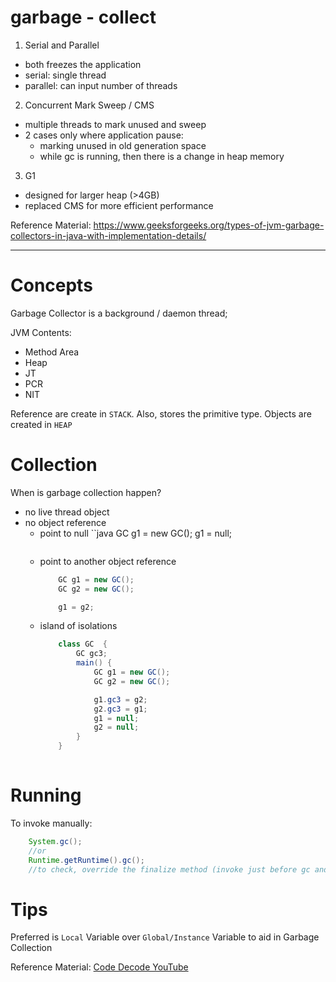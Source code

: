 # garbage - collect
1. Serial and Parallel
- both freezes the application
- serial: single thread
- parallel: can input number of threads 
2. Concurrent Mark Sweep / CMS
- multiple threads to mark unused and sweep
- 2 cases only where application pause:
    - marking unused in old generation space
    - while gc is running, then there is a change in heap memory
3. G1 
- designed for larger heap (>4GB)
- replaced CMS for more efficient performance

Reference Material:
https://www.geeksforgeeks.org/types-of-jvm-garbage-collectors-in-java-with-implementation-details/

----
# Concepts
Garbage Collector is a background / daemon thread;

JVM Contents:
- Method Area
- Heap
- JT
- PCR
- NIT

Reference are create in `STACK`. Also, stores the primitive type.
Objects are created in `HEAP`

# Collection
When is garbage collection happen?
- no live thread object
- no object reference
    - point to null
        ``java
            GC g1 = new GC();
            g1 = null;
        ```
    - point to another object reference
        ```java
            GC g1 = new GC();
            GC g2 = new GC();

            g1 = g2;
        ```
    - island of isolations
        ```java
            class GC  {
                GC gc3;
                main() {
                    GC g1 = new GC();
                    GC g2 = new GC();

                    g1.gc3 = g2;
                    g2.gc3 = g1;
                    g1 = null;
                    g2 = null;
                }
            }
            
        ```
# Running

To invoke manually:
```java
    System.gc();
    //or
    Runtime.getRuntime().gc();
    //to check, override the finalize method (invoke just before gc and called once)
```
# Tips
Preferred is `Local` Variable over `Global/Instance` Variable to aid in Garbage Collection

Reference Material: [Code Decode YouTube](https://www.youtube.com/c/CodeDecode/playlists)